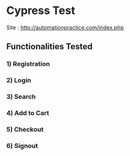 # Cypress Test
   Site : http://automationpractice.com/index.php

## Functionalities Tested

### 1) Registration

### 2) Login

### 3) Search

### 4) Add to Cart

### 5) Checkout

### 6) Signout
